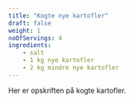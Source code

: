 ```yaml
---
title: "Kogte nye kartofler"
draft: false
weight: 1
noOfServings: 4 
ingredients:
    - salt
    - 1 kg nye kartofler
    - 2 kg mindre nye kartofler
---
```


Her er opskriften på kogte kartofler.